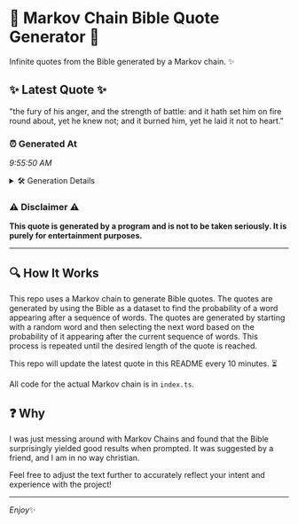 # 📖 Markov Chain Bible Quote Generator 📖

Infinite quotes from the Bible generated by a Markov chain. ✨

## ✨ Latest Quote ✨
"the fury of his anger, and the strength of battle: and it hath set him on fire round about, yet he knew not; and it burned him, yet he laid it not to heart."

### ⏰ Generated At
*9:55:50 AM*

<details>
    <summary>🛠️ Generation Details</summary>
    <p>
        <strong>🌱 Seed:</strong> the<br>
        <strong>🔄 Iterations:</strong> 33<br>
        <strong>📜 Context History:</strong><br>[ the ]: fury<br>[ the, fury ]: of<br>[ the, fury, of ]: his<br>[ the, fury, of, his ]: anger,<br>[ the, fury, of, his, anger, ]: and<br>[ the, fury, of, his, anger,, and ]: the<br>[ fury, of, his, anger,, and, the ]: strength<br>[ of, his, anger,, and, the, strength ]: of<br>[ his, anger,, and, the, strength, of ]: battle:<br>[ anger,, and, the, strength, of, battle: ]: and<br>[ and, the, strength, of, battle:, and ]: it<br>[ the, strength, of, battle:, and, it ]: hath<br>[ strength, of, battle:, and, it, hath ]: set<br>[ of, battle:, and, it, hath, set ]: him<br>[ battle:, and, it, hath, set, him ]: on<br>[ and, it, hath, set, him, on ]: fire<br>[ it, hath, set, him, on, fire ]: round<br>[ hath, set, him, on, fire, round ]: about,<br>[ set, him, on, fire, round, about, ]: yet<br>[ him, on, fire, round, about,, yet ]: he<br>[ on, fire, round, about,, yet, he ]: knew<br>[ fire, round, about,, yet, he, knew ]: not;<br>[ round, about,, yet, he, knew, not; ]: and<br>[ about,, yet, he, knew, not;, and ]: it<br>[ yet, he, knew, not;, and, it ]: burned<br>[ he, knew, not;, and, it, burned ]: him,<br>[ knew, not;, and, it, burned, him, ]: yet<br>[ not;, and, it, burned, him,, yet ]: he<br>[ and, it, burned, him,, yet, he ]: laid<br>[ it, burned, him,, yet, he, laid ]: it<br>[ burned, him,, yet, he, laid, it ]: not<br>[ him,, yet, he, laid, it, not ]: to<br>[ yet, he, laid, it, not, to ]: heart.<br>
    </p>
</details>

### ⚠️ Disclaimer ⚠️
**This quote is generated by a program and is not to be taken seriously. It is purely for entertainment purposes.**

---

## 🔍 How It Works

This repo uses a Markov chain to generate Bible quotes. The quotes are generated by using the Bible as a dataset to find the probability of a word appearing after a sequence of words. The quotes are generated by starting with a random word and then selecting the next word based on the probability of it appearing after the current sequence of words. This process is repeated until the desired length of the quote is reached.

This repo will update the latest quote in this README every 10 minutes. ⏳

All code for the actual Markov chain is in `index.ts`.

## ❓ Why

I was just messing around with Markov Chains and found that the Bible surprisingly yielded good results when prompted. 
It was suggested by a friend, and I am in no way christian.

Feel free to adjust the text further to accurately reflect your intent and experience with the project!

---

*Enjoy*✨
